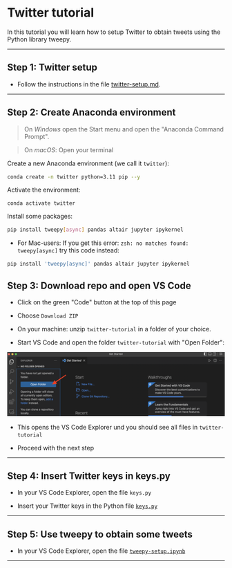 # Twitter tutorial

In this tutorial you will learn how to setup Twitter to obtain tweets using the Python library tweepy.

---


## Step 1: Twitter setup

- Follow the instructions in the file [twitter-setup.md](twitter-setup.md).

---

## Step 2: Create Anaconda environment


> On *Windows* open the Start menu and open the "Anaconda Command Prompt". 


> On *macOS*: Open your terminal 


Create a new Anaconda environment (we call it `twitter`):

```bash
conda create -n twitter python=3.11 pip --y
```


Activate the environment: 

```
conda activate twitter
```

Install some packages:

```bash
pip install tweepy[async] pandas altair jupyter ipykernel
```

- For Mac-users: If you get this error: `zsh: no matches found: tweepy[async]` try this code instead:


```bash
pip install 'tweepy[async]' pandas altair jupyter ipykernel
```


## Step 3: Download repo and open VS Code

- Click on the green "Code" button at the top of this page

- Choose `Download ZIP` 

- On your machine: unzip `twitter-tutorial` in a folder of your choice.

- Start VS Code and open the folder `twitter-tutorial` with "Open Folder":


![](/img/vscode.png)

- This opens the VS Code Explorer und you should see all files in `twitter-tutorial`

- Proceed with the next step

---


## Step 4: Insert Twitter keys in keys.py


- In your VS Code Explorer, open the file `keys.py`


- Insert your Twitter keys in the Python file [`keys.py`](keys.py)


---

## Step 5: Use tweepy to obtain some tweets

- In your VS Code Explorer, open the file [`tweepy-setup.ipynb`](tweepy-setup.ipynb)


---
